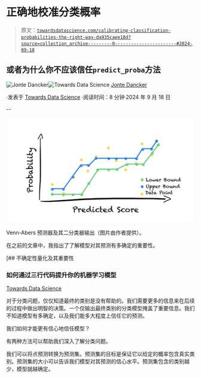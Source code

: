 # 正确地校准分类概率

> 原文：[`towardsdatascience.com/calibrating-classification-probabilities-the-right-way-da935caee18d?source=collection_archive---------0-----------------------#2024-09-18`](https://towardsdatascience.com/calibrating-classification-probabilities-the-right-way-da935caee18d?source=collection_archive---------0-----------------------#2024-09-18)

## 或者为什么你不应该信任`predict_proba`方法

[](https://medium.com/@jodancker?source=post_page---byline--da935caee18d--------------------------------)![Jonte Dancker](https://medium.com/@jodancker?source=post_page---byline--da935caee18d--------------------------------)[](https://towardsdatascience.com/?source=post_page---byline--da935caee18d--------------------------------)![Towards Data Science](https://towardsdatascience.com/?source=post_page---byline--da935caee18d--------------------------------) [Jonte Dancker](https://medium.com/@jodancker?source=post_page---byline--da935caee18d--------------------------------)

·发表于 [Towards Data Science](https://towardsdatascience.com/?source=post_page---byline--da935caee18d--------------------------------) ·阅读时间：8 分钟·2024 年 9 月 18 日

--

![](img/728cfc9bbdc5554cd2d3e758d88f6994.png)

Venn-Abers 预测器及其二分类器输出（图片由作者提供）。

在之前的文章中，我指出了了解模型对其预测有多确定的重要性。

[](/uncertainty-quantification-and-why-you-should-care-3f8a651f1956?source=post_page-----da935caee18d--------------------------------) [## 不确定性量化及其重要性

### 如何通过三行代码提升你的机器学习模型

[Towards Data Science](https://towardsdatascience.com/uncertainty-quantification-and-why-you-should-care-3f8a651f1956?source=post_page-----da935caee18d--------------------------------)

对于分类问题，仅仅知道最终的类别是没有帮助的。我们需要更多的信息来在后续的过程中做出明智的决策。一个仅输出最终类别的分类模型掩盖了重要信息。我们不知道模型有多确定，以及我们能多大程度上信任它的预测。

我们如何才能更有信心地信任模型？

有两种方法可以帮助我们深入了解分类问题。

我们可以将点预测转换为预测集。预测集的目标是保证它以给定的概率包含真实类别。预测集的大小可以告诉我们模型对其预测的信心水平。预测集包含的类别越少，模型就越确定。
